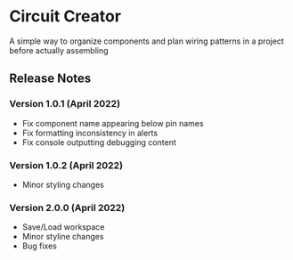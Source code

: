# Circuit Creator
A simple way to organize components and plan wiring patterns in a project before actually assembling

## Release Notes
### Version 1.0.1 (April 2022)
- Fix component name appearing below pin names
- Fix formatting inconsistency in alerts
- Fix console outputting debugging content

### Version 1.0.2 (April 2022)
- Minor styling changes

### Version 2.0.0 (April 2022)
- Save/Load workspace
- Minor styline changes
- Bug fixes